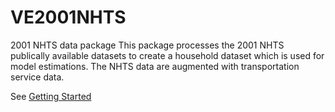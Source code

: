 # VE2001NHTS
2001 NHTS data package
This package processes the 2001 NHTS publically available datasets to create a household dataset which is used for model estimations. The NHTS data are augmented with transportation service data.

See [Getting Started](https://github.com/VisionEval/VisionEval/wiki/Getting-Started)
